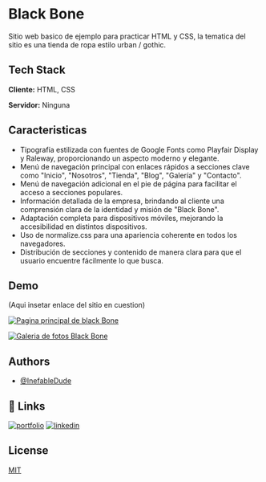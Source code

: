 
# Black Bone

Sitio web basico de ejemplo para practicar HTML y CSS, la tematica del sitio es una tienda de ropa estilo urban / gothic.




## Tech Stack

**Cliente:** HTML, CSS

**Servidor:** Ninguna


## Caracteristicas

- Tipografía estilizada con fuentes de Google Fonts como Playfair Display y Raleway, proporcionando un aspecto moderno y elegante.
- Menú de navegación principal con enlaces rápidos a secciones clave como "Inicio", "Nosotros", "Tienda", "Blog", "Galería" y "Contacto".
- Menú de navegación adicional en el pie de página para facilitar el acceso a secciones populares.
- Información detallada de la empresa, brindando al cliente una comprensión clara de la identidad y misión de "Black Bone".
- Adaptación completa para dispositivos móviles, mejorando la accesibilidad en distintos dispositivos.
- Uso de normalize.css para una apariencia coherente en todos los navegadores.
- Distribución de secciones y contenido de manera clara para que el usuario encuentre fácilmente lo que busca.


## Demo

(Aqui insetar enlace del sitio en cuestion)

[![Pagina principal de black Bone](https://i.postimg.cc/qvwmrp22/Black-Bone-Home-1-1.gif)](https://postimg.cc/687VLJjQ)

[![Galeria de fotos Black Bone](https://i.postimg.cc/Y2xkFHxs/Black-Bone-Galeria-1.gif)](https://postimg.cc/dDDzMgp2)

## Authors

- [@InefableDude](https://github.com/InefableDude)


## 🔗 Links
[![portfolio](https://img.shields.io/badge/my_portfolio-000?style=for-the-badge&logo=ko-fi&logoColor=white)](https:///)
[![linkedin](https://img.shields.io/badge/linkedin-0A66C2?style=for-the-badge&logo=linkedin&logoColor=white)](www.linkedin.com/in/baruch-rafael-rodriguez-covarrubias-3b793a2a5)


## License

[MIT](https://choosealicense.com/licenses/mit/)

